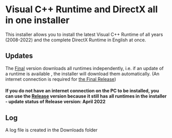 # Visual C++ Runtime and DirectX all in one installer
This installer allows you to install the latest Visual C++ Runtime of all years (2008-2022) and the complete DirectX Runtime in English at once.

## Updates
The [Final](https://github.com/MarcBeast/VC-Runtime-and-DirectX-all-in-one-Installer/releases/latest) version downloads all runtimes independently, i.e. if an update of a runtime is available , the installer will download them automatically. (An internet connection is required for [the Final Release](https://github.com/MarcBeast/VC-Runtime-and-DirectX-all-in-one-Installer/releases/latest))

#### If you do not have an internet connection on the PC to be installed, you can use the [Release](https://github.com/MarcBeast/VC-Runtime-and-DirectX-all-in-one-Installer/releases/tag/Release) version because it still has all runtimes in the installer - update status of Release version: April 2022

## Log
A log file is created in the Downloads folder
